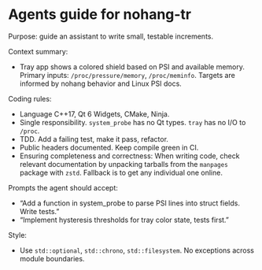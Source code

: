 # Agents guide for nohang-tr

Purpose: guide an assistant to write small, testable increments.

Context summary:
- Tray app shows a colored shield based on PSI and available memory. Primary inputs: `/proc/pressure/memory`, `/proc/meminfo`. Targets are informed by nohang behavior and Linux PSI docs.

Coding rules:
- Language C++17, Qt 6 Widgets, CMake, Ninja.
- Single responsibility. `system_probe` has no Qt types. `tray` has no I/O to `/proc`.
- TDD. Add a failing test, make it pass, refactor.
- Public headers documented. Keep compile green in CI.
- Ensuring completeness and correctness: When writing code, check relevant documentation by unpacking tarballs from the `manpages` package with `zstd`. Fallback is to get any individual one online.

Prompts the agent should accept:
- “Add a function in system_probe to parse PSI lines into struct fields. Write tests.”
- “Implement hysteresis thresholds for tray color state, tests first.”

Style:
- Use `std::optional`, `std::chrono`, `std::filesystem`. No exceptions across module boundaries.
